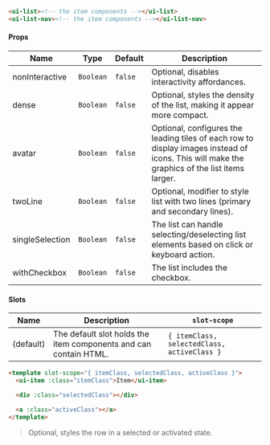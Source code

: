 ```html
<ui-list><!-- the item components --></ui-list>
<ui-list-nav><!-- the item components --></ui-list-nav>
```

#### Props

| Name            | Type      | Default | Description                                                                                                                                  |
| --------------- | --------- | ------- | -------------------------------------------------------------------------------------------------------------------------------------------- |
| nonInteractive  | `Boolean` | `false` | Optional, disables interactivity affordances.                                                                                                |
| dense           | `Boolean` | `false` | Optional, styles the density of the list, making it appear more compact.                                                                     |
| avatar          | `Boolean` | `false` | Optional, configures the leading tiles of each row to display images instead of icons. This will make the graphics of the list items larger. |
| twoLine         | `Boolean` | `false` | Optional, modifier to style list with two lines (primary and secondary lines).                                                               |
| singleSelection | `Boolean` | `false` | The list can handle selecting/deselecting list elements based on click or keyboard action.                                                   |
| withCheckbox    | `Boolean` | `false` | The list includes the checkbox.                                                                                                              |

#### Slots

| Name      | Description                                                      | `slot-scope`                                |
| --------- | ---------------------------------------------------------------- | ------------------------------------------- |
| (default) | The default slot holds the item components and can contain HTML. | `{ itemClass, selectedClass, activeClass }` |

```html
<template slot-scope="{ itemClass, selectedClass, activeClass }">
  <ui-item :class="itemClass">Item</ui-item>

  <div :class="selectedClass"></div>

  <a :class="activeClass"></a>
</template>
```

> Optional, styles the row in a selected or activated state.
